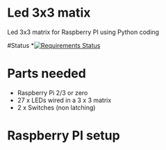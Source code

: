 # Led 3x3 matix
Led 3x3 matrix for Raspberry PI using Python coding

#Status
    *[![Requirements Status](https://requires.io/github/catchcoder/led_3x3_matix/requirements.svg?branch=master)](https://requires.io/github/catchcoder/led_3x3_matix/requirements/?branch=master)

# Parts needed

* Raspberry Pi 2/3 or zero
* 27 x LEDs wired in a 3 x 3 matrix
*  2 x Switches (non latching)

# Raspberry PI setup
